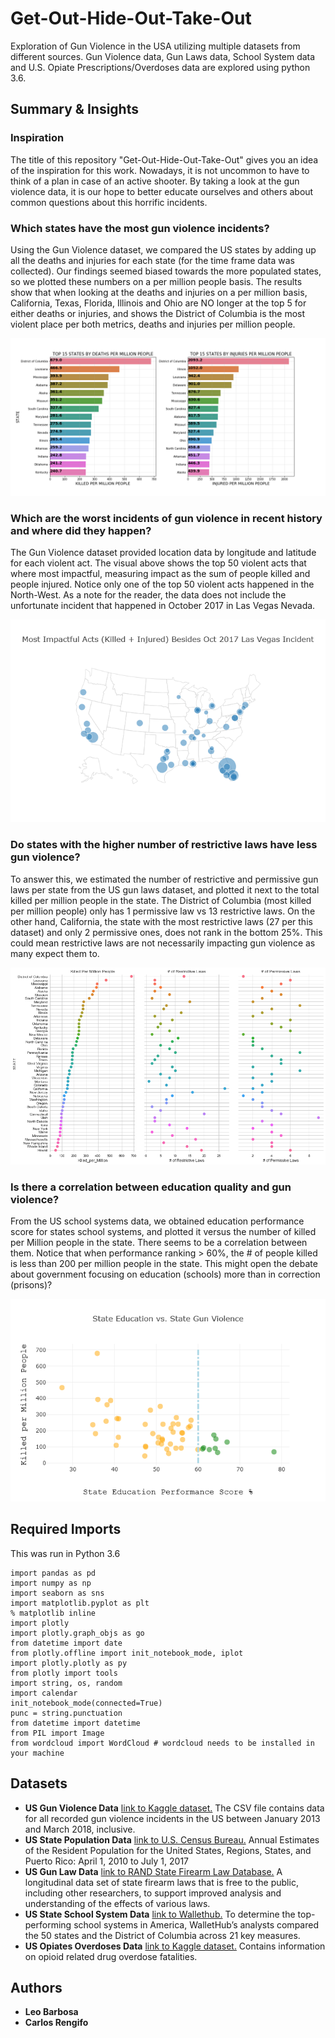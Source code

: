 # Get-Out-Hide-Out-Take-Out

Exploration of Gun Violence in the USA utilizing multiple datasets from different sources. Gun Violence data, Gun Laws data, School System data and U.S. Opiate Prescriptions/Overdoses data are explored using python 3.6.

## Summary & Insights

### Inspiration

The title of this repository "Get-Out-Hide-Out-Take-Out" gives you an idea of the inspiration for this work. Nowadays, it is not uncommon to have to think of a plan in case of an active shooter. By taking a look at the gun violence data, it is our hope to better educate ourselves and others about common questions about this horrific incidents.

### Which states have the most gun violence incidents?

Using the Gun Violence dataset, we compared the US states by adding up all the deaths and injuries for each state (for the time frame data was collected). Our findings seemed biased towards the more populated states, so we plotted these numbers on a per million people basis. The results show that when looking at the deaths and injuries on a per million basis, California, Texas, Florida, Illinois and Ohio are NO longer at the top 5 for either deaths or injuries, and shows the District of Columbia is the most violent place per both metrics, deaths and injuries per million people.

![Image of US Gun Violence Top 15 States 2013 to 2018 data Both](https://github.com/Leo8216/Get-Out-Hide-Out-Take-Out/blob/master/images/US_Gun_Violence_Top_15_States_2013-2018_data_pM.png)

### Which are the worst incidents of gun violence in recent history and where did they happen? 

The Gun Violence dataset provided location data by longitude and latitude for each violent act. The visual above shows the top 50 violent acts that where most impactful, measuring impact as the sum of people killed and people injured. Notice only one of the top 50 violent acts happened in the North-West. As a note for the reader, the data does not include the unfortunate incident that happened in October 2017 in Las Vegas Nevada.

![Image of Location_of_top_50_impactful acts](https://github.com/Leo8216/Get-Out-Hide-Out-Take-Out/blob/master/images/Location_of_top_50_impactful_acts.png)

### Do states with the higher number of restrictive laws have less gun violence?

To answer this, we estimated the number of restrictive and permissive gun laws per state from the US gun laws dataset, and plotted it next to the total killed per million people in the state. The District of Columbia (most killed per million people) only has 1 permissive law vs 13 restrictive laws. On the other hand, California, the state with the most restrictive laws (27 per this dataset) and only 2 permissive ones, does not rank in the bottom 25%. This could mean restrictive laws are not necessarily impacting gun violence as many expect them to.

![Image of Gun_Kills_vs_Gun_Laws](https://github.com/Leo8216/Get-Out-Hide-Out-Take-Out/blob/master/images/Gun_Kills_vs_Gun_Laws.PNG)

### Is there a correlation between education quality and gun violence?

From the US school systems data, we obtained education performance score for states school systems, and plotted it versus the number of killed per Million people in the state. There seems to be a correlation between them. Notice that when performance ranking > 60%, the # of people killed is less than 200 per million people in the state. This might open the debate about government focusing on education (schools) more than in correction (prisons)?

![Image of State_Education_vs_State_Gun_Violence](https://github.com/Leo8216/Get-Out-Hide-Out-Take-Out/blob/master/images/State_Education_vs_State_Gun_Violence.png)

## Required Imports
This was run in Python 3.6
```
import pandas as pd
import numpy as np
import seaborn as sns
import matplotlib.pyplot as plt
% matplotlib inline
import plotly
import plotly.graph_objs as go
from datetime import date
from plotly.offline import init_notebook_mode, iplot
import plotly.plotly as py
from plotly import tools
import string, os, random
import calendar
init_notebook_mode(connected=True)
punc = string.punctuation
from datetime import datetime
from PIL import Image
from wordcloud import WordCloud # wordcloud needs to be installed in your machine
```

## Datasets
* **US Gun Violence Data** [link to Kaggle dataset.](https://www.kaggle.com/jameslko/gun-violence-data) The CSV file contains data for all recorded gun violence incidents in the US between January 2013 and March 2018, inclusive.
* **US State Population Data** [link to U.S. Census Bureau.](https://www.census.gov/data/datasets/2017/demo/popest/state-total.html) Annual Estimates of the Resident Population for the United States, Regions, States, and Puerto Rico: April 1, 2010 to July 1, 2017
* **US Gun Law Data** [link to RAND State Firearm Law Database.](https://www.rand.org/pubs/tools/TL283.html)  A longitudinal data set of state firearm laws that is free to the public, including other researchers, to support improved analysis and understanding of the effects of various laws. 
* **US State School System Data** [link to Wallethub.](https://wallethub.com/edu/states-with-the-best-schools/5335/) To determine the top-performing school systems in America, WalletHub’s analysts compared the 50 states and the District of Columbia across 21 key measures.
* **US Opiates Overdoses Data** [link to Kaggle dataset.](https://www.kaggle.com/apryor6/us-opiate-prescriptions) Contains information on opioid related drug overdose fatalities.

## Authors

* **Leo Barbosa**
* **Carlos Rengifo**
